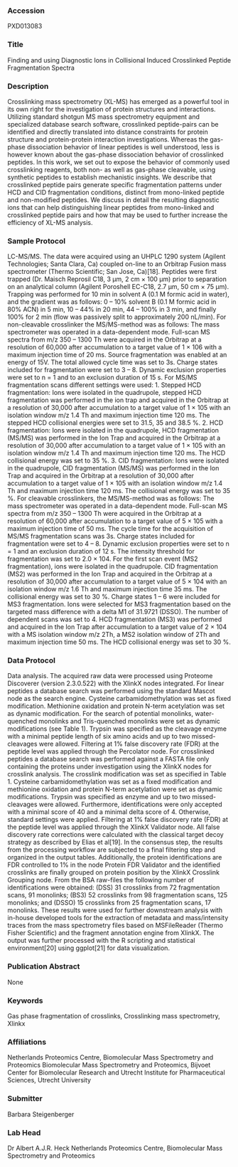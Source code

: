 ### Accession
PXD013083

### Title
Finding and using Diagnostic Ions in Collisional Induced Crosslinked Peptide Fragmentation Spectra

### Description
Crosslinking mass spectrometry (XL-MS) has emerged as a powerful tool in its own right for the investigation of protein structures and interactions. Utilizing standard shotgun MS mass spectrometry equipment and specialized database search software, crosslinked peptide-pairs can be identified and directly translated into distance constraints for protein structure and protein-protein interaction investigations. Whereas the gas-phase dissociation behavior of linear peptides is well understood, less is however known about the gas-phase dissociation behavior of crosslinked peptides. In this work, we set out to expose the behavior of commonly used crosslinking reagents, both non- as well as gas-phase cleavable, using synthetic peptides to establish mechanistic insights. We describe that crosslinked peptide pairs generate specific fragmentation patterns under HCD and CID fragmentation conditions, distinct from mono-linked peptide and non-modified peptides. We discuss in detail the resulting diagnostic ions that can help distinguishing linear peptides from mono-linked and crosslinked peptide pairs and how that may be used to further increase the efficiency of XL-MS analysis.

### Sample Protocol
LC-MS/MS. The data were acquired using an UHPLC 1290 system (Agilent Technologies; Santa Clara, Ca) coupled on-line to an Orbitrap Fusion mass spectrometer (Thermo Scientific; San Jose, Ca)[18]. Peptides were first trapped (Dr. Maisch Reprosil C18, 3 μm, 2 cm × 100 μm) prior to separation on an analytical column (Agilent Poroshell EC-C18, 2.7 μm, 50 cm × 75 μm). Trapping was performed for 10 min in solvent A (0.1 M formic acid in water), and the gradient was as follows: 0 – 10% solvent B (0.1 M formic acid in 80% ACN) in 5 min, 10 – 44% in 20 min, 44 – 100% in 3 min, and finally 100% for 2 min (flow was passively split to approximately 200 nL/min).  For non-cleavable crosslinker the MS/MS-method was as follows: The mass spectrometer was operated in a data-dependent mode. Full-scan MS spectra from m/z 350 – 1300 Th were acquired in the Orbitrap at a resolution of 60,000 after accumulation to a target value of 1 × 106 with a maximum injection time of 20 ms. Source fragmentation was enabled at an energy of 15V. The total allowed cycle time was set to 3s. Charge states included for fragmentation were set to 3 – 8. Dynamic exclusion properties were set to n = 1 and to an exclusion duration of 15 s. For MS/MS fragmentation scans different settings were used: 1. Stepped HCD fragmentation: Ions were isolated in the quadrupole, stepped HCD fragmentation was performed in the ion trap and acquired in the Orbitrap at a resolution of 30,000 after accumulation to a target value of 1 × 105 with an isolation window m/z 1.4 Th and maximum injection time 120 ms. The stepped HCD collisional energies were set to 31.5, 35 and 38.5 %. 2. HCD fragmentation: Ions were isolated in the quadrupole, HCD fragmentation (MS/MS) was performed in the Ion Trap and acquired in the Orbitrap at a resolution of 30,000 after accumulation to a target value of 1 × 105 with an isolation window m/z 1.4 Th and maximum injection time 120 ms. The HCD collisional energy was set to 35 %. 3. CID fragmentation: Ions were isolated in the quadrupole, CID fragmentation (MS/MS) was performed in the Ion Trap and acquired in the Orbitrap at a resolution of 30,000 after accumulation to a target value of 1 × 105 with an isolation window m/z 1.4 Th and maximum injection time 120 ms. The collisional energy was set to 35 %. For cleavable crosslinkers, the MS/MS-method was as follows: The mass spectrometer was operated in a data-dependent mode. Full-scan MS spectra from m/z 350 – 1300 Th were acquired in the Orbitrap at a resolution of 60,000 after accumulation to a target value of 5 × 105 with a maximum injection time of 50 ms. The cycle time for the acquisition of MS/MS fragmentation scans was 3s. Charge states included for fragmentation were set to 4 – 8. Dynamic exclusion properties were set to n = 1 and  an exclusion duration of 12 s. The intensity threshold for fragmentation was set to 2.0 × 104. For the first scan event (MS2 fragmentation), ions were isolated in the quadrupole. CID fragmentation (MS2) was performed in the Ion Trap and acquired in the Orbitrap at a resolution of 30,000 after accumulation to a target value of 5 × 104 with an isolation window m/z 1.6 Th and maximum injection time 35 ms. The collisional energy was set to 30 %. Charge states 1 – 6 were included for MS3 fragmentation. Ions were selected for MS3 fragmentation based on the targeted mass difference with a delta M1 of 31.9721 (DSSO). The number of dependent scans was set to 4. HCD fragmentation (MS3) was performed and acquired in the Ion Trap after accumulation to a target value of 2 × 104 with a MS isolation window m/z 2Th, a MS2 isolation window of 2Th and maximum injection time 50 ms. The HCD collisional energy was set to 30 %.

### Data Protocol
Data analysis. The acquired raw data were processed using Proteome Discoverer (version 2.3.0.522) with the XlinkX nodes integrated. For linear peptides a database search was performed using the standard Mascot node as the search engine. Cysteine carbamidomethylation was set as fixed modification. Methionine oxidation and protein N-term acetylation was set as dynamic modification. For the search of potential monolinks, water-quenched monolinks and Tris-quenched monolinks were set as dynamic modifications (see Table 1). Trypsin was specified as the cleavage enzyme with a minimal peptide length of six amino acids and up to two missed-cleavages were allowed. Filtering at 1% false discovery rate (FDR) at the peptide level was applied through the Percolator node. For crosslinked peptides a database search was performed against a FASTA file only containing the proteins under investigation using the XlinkX nodes for crosslink analysis. The crosslink modification was set as specified in Table 1. Cysteine carbamidomethylation was set as a fixed modification and methionine oxidation and protein N-term acetylation were set as dynamic modifications. Trypsin was specified as enzyme and up to two missed-cleavages were allowed. Furthermore, identifications were only accepted with a minimal score of 40 and a minimal delta score of 4. Otherwise, standard settings were applied. Filtering at 1% false discovery rate (FDR) at the peptide level was applied through the XlinkX Validator node. All false discovery rate corrections were calculated with the classical target decoy strategy as described by Elias et al[19]. In the consensus step, the results from the processing workflow are subjected to a final filtering step and organized in the output tables. Additionally, the protein identifications are FDR controlled to 1% in the node Protein FDR Validator and the identified crosslinks are finally grouped on protein position by the XlinkX Crosslink Grouping node.  From the BSA raw-files the following number of identifications were obtained: (DSS) 31 crosslinks from 72 fragmentation scans, 91 monolinks; (BS3) 52 crosslinks from 98 fragmentation scans, 125 monolinks; and (DSSO) 15 crosslinks from 25 fragmentation scans, 17 monolinks. These results were used for further downstream analysis with in-house developed tools for the extraction of metadata and mass/intensity traces from the mass spectrometry files based on MSFileReader (Thermo Fisher Scientific) and the fragment annotation engine from XlinkX. The output was further processed with the R scripting and statistical environment[20] using ggplot[21] for data visualization.

### Publication Abstract
None

### Keywords
Gas phase fragmentation of crosslinks, Crosslinking mass spectrometry, Xlinkx

### Affiliations
Netherlands Proteomics Centre, Biomolecular Mass Spectrometry and Proteomics
Biomolecular Mass Spectrometry and Proteomics, Bijvoet Center for Biomolecular Research and Utrecht Institute for Pharmaceutical Sciences, Utrecht University

### Submitter
Barbara Steigenberger

### Lab Head
Dr Albert A.J.R. Heck
Netherlands Proteomics Centre, Biomolecular Mass Spectrometry and Proteomics


